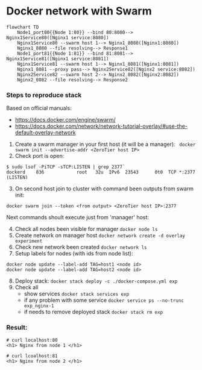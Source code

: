# Docker network with Swarm

```mermaid
flowchart TD
    Node1_port80{{Node 1:80}} --bind 80:8080--> Nginx1Service80([Nginx1 service:8080])
    Nginx1Service80 --swarm host 1--> Nginx1_8080([Nginx1:8080])
    Nginx1_8080 --file resolving--> Response1
    Node1_port81{{Node 1:81}} --bind 81:8081--> Nginx1Service81([Nginx1 service:8081])
    Nginx1Service81 --swarm host 1--> Nginx1_8081([Nginx1:8081])
    Nginx1_8081 --proxy pass--> Nginx2Service82([Nginx2 service:8082])
    Nginx2Service82 --swarm host 2--> Nginx2_8082([Nginx2:8082])
    Nginx2_8082 --file resolving--> Response2
```

### Steps to reproduce stack
Based on official manuals: 
- https://docs.docker.com/engine/swarm/
- https://docs.docker.com/network/network-tutorial-overlay/#use-the-default-overlay-network

1. Create a swarm manager in your first host (it will be a manager): ` docker swarm init --advertise-addr <ZeroTier host IP>`
2. Check port is open:
``` 
$ sudo lsof -PiTCP -sTCP:LISTEN | grep 2377`
dockerd    836            root   32u  IPv6  23543      0t0  TCP *:2377 (LISTEN)
```
3. On second host join to cluster with command been outputs from swarm init:
```
docker swarm join --token <from output> <ZeroTier host IP>:2377
```

Next commands shoult execute just from 'manager' host:

4. Check all nodes been visible for manager `docker node ls`
5. Create network on manager host `docker network create -d overlay experiment`
6. Check new network been created `docker network ls`
7. Setup labels for nodes (with ids from node list):
``` 
docker node update --label-add TAG=host1 <node id>
docker node update --label-add TAG=host2 <node id>
```
8. Deploy stack: `docker stack deploy -c ./docker-compose.yml exp`
9. Check all
    - show services `docker stack services exp`
    - if any problem with some service `docker service ps --no-trunc exp_nginx-1`
    - if needs to remove deployed stack `docker stack rm exp`


### Result:
```
# curl localhost:80
<h1> Nginx from node 1 </h1>

# curl lcoalhost:81
<h1> Nginx from node 2 </h1>
```